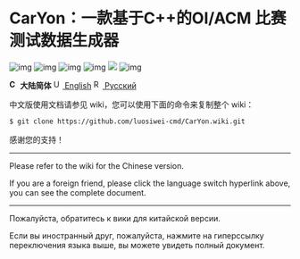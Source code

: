 # CarYon：一款基于C++的OI/ACM 比赛测试数据生成器

![img](https://img.shields.io/badge/Avatar-luosw-red.svg) ![img](https://img.shields.io/github/package-json/v/luosiwei-cmd/caryon) ![img](https://img.shields.io/npm/dm/datamaker-caryon) ![img](https://img.shields.io/npm/dt/datamaker-caryon) ![](https://img.shields.io/npm/l/datamaker-caryon) ![img](https://img.shields.io/npm/v/datamaker-caryon)

**<img src="https://s.oier.in/cn.png" width="16" alt="CN" /> 大陆简体** [<img src="https://s.oier.in/us.png" width="16" alt="US" /> English](README.en-us.md) [<img src="https://s.oier.in/ru.png" width="16" alt="RU" /> Русский](README.ru.md)

中文版使用文档请参见 wiki，您可以使用下面的命令来复制整个 wiki：

```sh
$ git clone https://github.com/luosiwei-cmd/CarYon.wiki.git
```

感谢您的支持！

-------

Please refer to the wiki for the Chinese version. 

If you are a foreign friend, please click the language switch hyperlink above, you can see the complete document.

------

Пожалуйста, обратитесь к вики для китайской версии. 

Если вы иностранный друг, пожалуйста, нажмите на гиперссылку переключения языка выше, вы можете увидеть полный документ.

